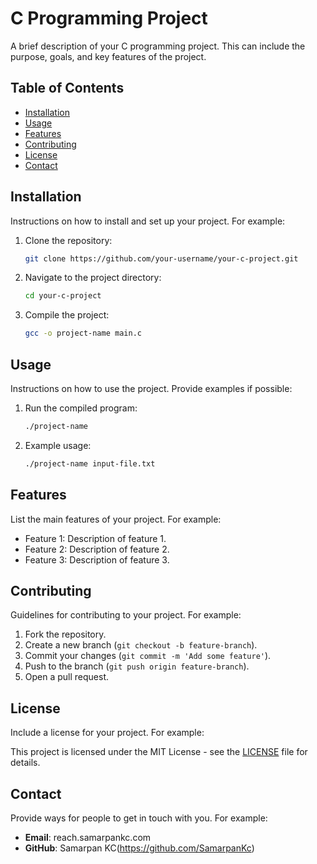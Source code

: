 # C Programming Project

A brief description of your C programming project. This can include the purpose, goals, and key features of the project.

## Table of Contents

- [Installation](#installation)
- [Usage](#usage)
- [Features](#features)
- [Contributing](#contributing)
- [License](#license)
- [Contact](#contact)

## Installation

Instructions on how to install and set up your project. For example:

1. Clone the repository:
    ```bash
    git clone https://github.com/your-username/your-c-project.git
    ```
2. Navigate to the project directory:
    ```bash
    cd your-c-project
    ```
3. Compile the project:
    ```bash
    gcc -o project-name main.c
    ```

## Usage

Instructions on how to use the project. Provide examples if possible:

1. Run the compiled program:
    ```bash
    ./project-name
    ```

2. Example usage:
    ```bash
    ./project-name input-file.txt
    ```

## Features

List the main features of your project. For example:

- Feature 1: Description of feature 1.
- Feature 2: Description of feature 2.
- Feature 3: Description of feature 3.

## Contributing

Guidelines for contributing to your project. For example:

1. Fork the repository.
2. Create a new branch (`git checkout -b feature-branch`).
3. Commit your changes (`git commit -m 'Add some feature'`).
4. Push to the branch (`git push origin feature-branch`).
5. Open a pull request.

## License

Include a license for your project. For example:

This project is licensed under the MIT License - see the [LICENSE](LICENSE) file for details.

## Contact

Provide ways for people to get in touch with you. For example:

- **Email**: reach.samarpankc.com
- **GitHub**: Samarpan KC(https://github.com/SamarpanKc)

